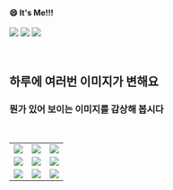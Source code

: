 <!--
#### 📫 How to reach me?
<a href="mailto:thquddnr123@gmail.com">
    <img 
        src="https://img.shields.io/badge/Gmail-d14836?style=flat-square&logo=Gmail&logoColor=white&link=mailto:thquddnr123@gmail.com"
        style="height : auto; margin-left : 60px; margin-right : 60px;"/>
</a>
-->
#### 😄 It's Me!!!

<a href="https://cybecho.notion.site/SBU-s-Archives-854ccd3338c2456a867956f26143998a" target="_blank"><img src="https://img.shields.io/badge/Portfolio-303030?style=for-the-badge&logo=Notion&logoColor=white"/></a>
<a href="https://www.instagram.com/junk_warrior_vintage/" target="_blank"><img src="https://img.shields.io/badge/@junk_warrir_vintage-E4405F?style=for-the-badge&logo=Instagram&logoColor=white"/></a>
<a href="https://www.behance.net/thquddnr125654" target="_blank"><img src="https://img.shields.io/badge/Behance-1769FF?style=for-the-badge&logo=Behance&logoColor=white"/></a>

</br>

## 하루에 여러번 이미지가 변해요
### 뭔가 있어 보이는 이미지를 감상해 봅시다

<!--
마크업 바로보기 사이트
https://dillinger.io/ 
-->
  <br/> <table>
<tr>
<td><a href='http://www.omglasergunspewpewpew.com/'><img src='https://www.random-art.org/img/large/442329.jpg'></a></td>
<td><a href='https://longdogechallenge.com/'><img src='https://www.random-art.org/img/large/442342.jpg'></a></td>
<td><a href='https://pointerpointer.com/'><img src='https://www.random-art.org/img/large/442226.jpg'></a></td>
</tr>
<tr>
<td><a href='https://name.ho9.me/'><img src='https://www.random-art.org/img/large/442274.jpg'></a></td>
<td><a href='https://kimjongillookingatthings.tumblr.com/'><img src='https://www.random-art.org/img/large/442227.jpg'></a></td>
<td><a href='https://www.omfgdogs.com/#'><img src='https://www.random-art.org/img/large/442276.jpg'></a></td>
</tr>
<tr>
<td><a href='https://img.theqoo.net/img/rjIus.jpg'><img src='https://www.random-art.org/img/large/442331.jpg'></a></td>
<td><a href='https://binarypiano.com/'><img src='https://www.random-art.org/img/large/442283.jpg'></a></td>
<td><a href='https://www.cameronsworld.net'><img src='https://www.random-art.org/img/large/442325.jpg'></a></td>
</tr>
</table>
